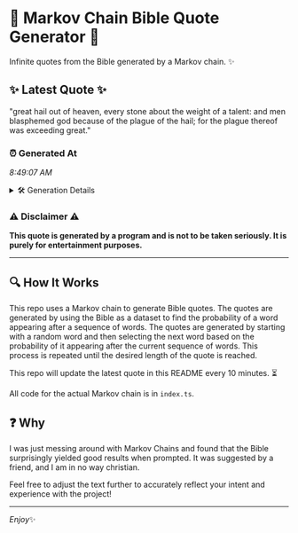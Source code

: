 # 📖 Markov Chain Bible Quote Generator 📖

Infinite quotes from the Bible generated by a Markov chain. ✨

## ✨ Latest Quote ✨
"great hail out of heaven, every stone about the weight of a talent: and men blasphemed god because of the plague of the hail; for the plague thereof was exceeding great."

### ⏰ Generated At
*8:49:07 AM*

<details>
    <summary>🛠️ Generation Details</summary>
    <p>
        <strong>🌱 Seed:</strong> great<br>
        <strong>🔄 Iterations:</strong> 30<br>
        <strong>📜 Context History:</strong><br>[ great ]: hail<br>[ great, hail ]: out<br>[ great, hail, out ]: of<br>[ great, hail, out, of ]: heaven,<br>[ great, hail, out, of, heaven, ]: every<br>[ great, hail, out, of, heaven,, every ]: stone<br>[ hail, out, of, heaven,, every, stone ]: about<br>[ out, of, heaven,, every, stone, about ]: the<br>[ of, heaven,, every, stone, about, the ]: weight<br>[ heaven,, every, stone, about, the, weight ]: of<br>[ every, stone, about, the, weight, of ]: a<br>[ stone, about, the, weight, of, a ]: talent:<br>[ about, the, weight, of, a, talent: ]: and<br>[ the, weight, of, a, talent:, and ]: men<br>[ weight, of, a, talent:, and, men ]: blasphemed<br>[ of, a, talent:, and, men, blasphemed ]: god<br>[ a, talent:, and, men, blasphemed, god ]: because<br>[ talent:, and, men, blasphemed, god, because ]: of<br>[ and, men, blasphemed, god, because, of ]: the<br>[ men, blasphemed, god, because, of, the ]: plague<br>[ blasphemed, god, because, of, the, plague ]: of<br>[ god, because, of, the, plague, of ]: the<br>[ because, of, the, plague, of, the ]: hail;<br>[ of, the, plague, of, the, hail; ]: for<br>[ the, plague, of, the, hail;, for ]: the<br>[ plague, of, the, hail;, for, the ]: plague<br>[ of, the, hail;, for, the, plague ]: thereof<br>[ the, hail;, for, the, plague, thereof ]: was<br>[ hail;, for, the, plague, thereof, was ]: exceeding<br>[ for, the, plague, thereof, was, exceeding ]: great.<br>
    </p>
</details>

### ⚠️ Disclaimer ⚠️
**This quote is generated by a program and is not to be taken seriously. It is purely for entertainment purposes.**

---

## 🔍 How It Works

This repo uses a Markov chain to generate Bible quotes. The quotes are generated by using the Bible as a dataset to find the probability of a word appearing after a sequence of words. The quotes are generated by starting with a random word and then selecting the next word based on the probability of it appearing after the current sequence of words. This process is repeated until the desired length of the quote is reached.

This repo will update the latest quote in this README every 10 minutes. ⏳

All code for the actual Markov chain is in `index.ts`.

## ❓ Why

I was just messing around with Markov Chains and found that the Bible surprisingly yielded good results when prompted. 
It was suggested by a friend, and I am in no way christian.

Feel free to adjust the text further to accurately reflect your intent and experience with the project!

---

*Enjoy*✨
